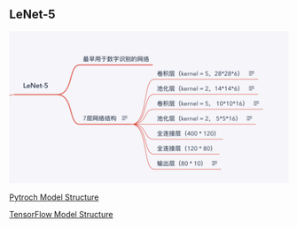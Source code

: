 ## LeNet-5


![image](https://github.com/WeiYangBin/AI-Knowledge/blob/master/DL-Knowledge/LeNet-5/img/LeNet.png)



[Pytroch Model Structure](https://github.com/WeiYangBin/AI-Knowledge/blob/master/DL-Knowledge/LeNet-5/LeNet-5.ipynb)


[TensorFlow Model Structure](https://github.com/WeiYangBin/AI-Knowledge/blob/master/DL-Knowledge/LeNet-5/LeNet-5.ipynb)
